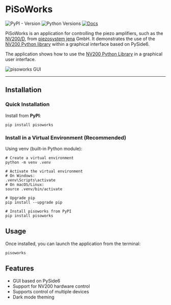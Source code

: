# PiSoWorks

![PyPI - Version](https://img.shields.io/pypi/v/pisoworks)
![Python Versions](https://img.shields.io/pypi/pyversions/pisoworks)
[![Docs](https://img.shields.io/badge/docs-online-success)](https://piezosystemjena.github.io/PiSoWorks/)

PiSoWorks is an application for controlling the piezo amplifiers, such as the [NV200/D](https://www.piezosystem.com/product/nv-200-d-compact-amplifier/), 
from [piezosystem jena](https://www.piezosystem.com/) GmbH. It demonstrates the use of the 
[NV200 Python library](https://pypi.org/project/nv200/) within a graphical interface based on PySide6.

The application shows how to use the [NV200 Python Library](https://pypi.org/project/nv200/) in a graphical user interface.

![pisoworks GUI](https://raw.githubusercontent.com/piezosystemjena/PiSoWorks/refs/heads/main/doc/images/pisoworks_ui.png)

---

## Installation

### Quick Installation

Install from **PyPI**:

```shell
pip install pisoworks
```

### Install in a Virtual Environment (Recommended)

Using venv (built-in Python module):

```shell
# Create a virtual environment
python -m venv .venv

# Activate the virtual environment
# On Windows:
.venv\Scripts\activate
# On macOS/Linux:
source .venv/bin/activate

# Upgrade pip
pip install --upgrade pip

# Install pisoworks from PyPI
pip install pisoworks
```

## Usage

Once installed, you can launch the application from the terminal:

```shell
pisoworks
```

## Features 

- GUI based on PySide6
- Support for NV200 hardware control
- Supports control of multiple devices
- Dark mode theming
